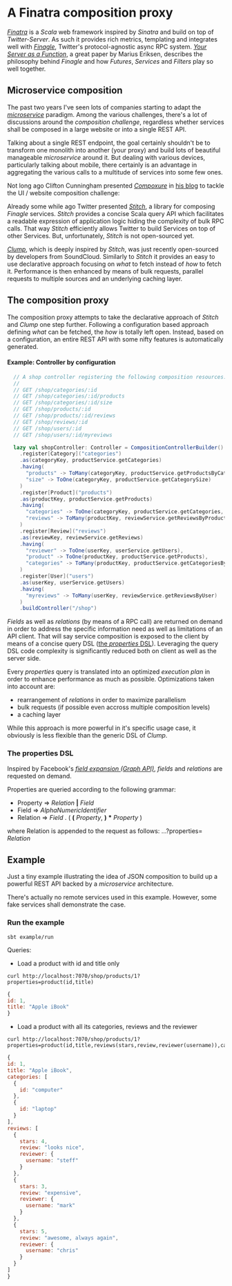 # A Finatra composition proxy

[*Finatra*](http://finatra.info/) is a *Scala* web framework inspired by *Sinatra* and build on top of *Twitter-Server*.
As such it provides rich metrics, templating and integrates well with [*Finagle*](https://twitter.github.io/finagle/), Twitter's protocol-agnostic async RPC system.
[*Your Server as a Function*](http://monkey.org/~marius/funsrv.pdf), a great paper by Marius Eriksen, describes the philosophy behind *Finagle* and how *Futures*, *Services* and *Filters* play so well together.

## Microservice composition

The past two years I've seen lots of companies starting to adapt the [*microservice*](http://martinfowler.com/articles/microservices.html) paradigm.
Among the various challenges, there's a lot of discussions around the *composition challenge*, regardless whether services shall be composed in a large website or into a single REST API.

Talking about a single REST endpoint, the goal certainly shouldn't be to transform one monolith into another (your proxy) and build lots of beautiful manageable *microservice* around it.
But dealing with various devices, particularly talking about mobile, there certainly is an advantage in aggregating the various calls to a multitude of services into some few ones.

Not long ago Clifton Cunningham presented [*Compoxure*](https://github.com/tes/compoxure) in [his blog](https://medium.com/@clifcunn/nodeconf-eu-29dd3ed500ec) to tackle the UI / website composition challenge:

Already some while ago Twitter presented [*Stitch*](https://www.youtube.com/watch?v=VVpmMfT8aYw), a library for composing *Finagle* services.
*Stitch* provides a concise Scala query API which facilitates a readable expression of application logic hiding the complexity of bulk RPC calls.
That way *Stitch* efficiently allows Twitter to build Services on top of other Services. But, unfortunately, *Stitch* is not open-sourced yet.

[*Clump*](http://getclump.io/), which is deeply inspired by *Stitch*, was just recently open-sourced by developers from SoundCloud.
Similarly to *Stitch* it provides an easy to use declarative approach focusing on *what* to fetch instead of *how* to fetch it.
Performance is then enhanced by means of bulk requests, parallel requests to multiple sources and an underlying caching layer.


## The composition proxy

The composition proxy attempts to take the declarative approach of *Stitch* and *Clump* one step further.
Following a configuration based approach defining *what* can be fetched, the *how* is totally left open.
Instead, based on a configuration, an entire REST API with some nifty features is automatically generated.

#### Example: Controller by configuration

```scala
  // A shop controller registering the following composition resources:
  //
  // GET /shop/categories/:id
  // GET /shop/categories/:id/products
  // GET /shop/categories/:id/size
  // GET /shop/products/:id
  // GET /shop/products/:id/reviews
  // GET /shop/reviews/:id
  // GET /shop/users/:id
  // GET /shop/users/:id/myreviews

  lazy val shopController: Controller = CompositionControllerBuilder()
    .register[Category]("categories")
    .as(categoryKey, productService.getCategories)
    .having(
      "products" -> ToMany(categoryKey, productService.getProductsByCategories),
      "size" -> ToOne(categoryKey, productService.getCategorySize)
    )
    .register[Product]("products")
    .as(productKey, productService.getProducts)
    .having(
      "categories" -> ToOne(categoryKey, productService.getCategories, Array),
      "reviews" -> ToMany(productKey, reviewService.getReviewsByProduct)
    )
    .register[Review]("reviews")
    .as(reviewKey, reviewService.getReviews)
    .having(
      "reviewer" -> ToOne(userKey, userService.getUsers),
      "product" -> ToOne(productKey, productService.getProducts),
      "categories" -> ToMany(productKey, productService.getCategoriesByProduct)
    )
    .register[User]("users")
    .as(userKey, userService.getUsers)
    .having(
      "myreviews" -> ToMany(userKey, reviewService.getReviewsByUser)
    )
    .buildController("/shop")
```

*Fields* as well as *relations* (by means of a RPC call) are returned on demand in order to address the specific information need as well as limitations of an API client.
That will say service composition is exposed to the client by means of a concise query DSL ([the *properties* DSL](#the-properties-dsl)). Leveraging the query DSL code complexity is significantly reduced both on client as well as the server side.

Every *properties* query is translated into an optimized *execution plan* in order to enhance performance as much as possible.
Optimizations taken into account are:

- rearrangement of *relations* in order to maximize parallelism
- bulk requests (if possible even accross multiple composition levels)
- a caching layer

While this approach is more powerful in it's specific usage case, it obviously is less flexible than the generic DSL of *Clump*.

### The properties DSL

Inspired by Facebook's [*field expansion (Graph API)*](https://developers.facebook.com/docs/graph-api/using-graph-api/#fieldexpansion), *fields* and *relations* are requested on demand.

Properties are queried according to the following grammar:

- Property => *Relation* **|** *Field*
- Field => *AlphaNumericIdentifier*
- Relation => *Field* . ( **(** *Property*, **)** __*__ *Property* )

where Relation is appended to the request as follows: ...?properties= *Relation*

## Example

Just a tiny example illustrating the idea of JSON composition to build up a powerful REST API backed by a *microservice* architecture.

There's actually no remote services used in this example. However, some fake services shall demonstrate the case.

### Run the example

```sbt example/run```

Queries:

- Load a product with id and title only<br>

 ```
 curl http://localhost:7070/shop/products/1?properties=product(id,title)
 ```

 ```javascript
{
 id: 1,
 title: "Apple iBook"
}
 ```

- Load a product with all its categories, reviews and the reviewer<br>
 
 ```
 curl http://localhost:7070/shop/products/1?properties=product(id,title,reviews(stars,review,reviewer(username)),categories(id))
 ```

 ```javascript
{
 id: 1,
 title: "Apple iBook",
 categories: [
   {
     id: "computer"
   },
   {
     id: "laptop"
   }
 ],
 reviews: [
   {
     stars: 4,
     review: "looks nice",
     reviewer: {
       username: "steff"
     }
   },
   {
     stars: 3,
     review: "expensive",
     reviewer: {
       username: "mark"
     }
   },
   {
     stars: 5,
     review: "awesome, always again",
     reviewer: {
       username: "chris"
     }
   }
 ]
}
 ```